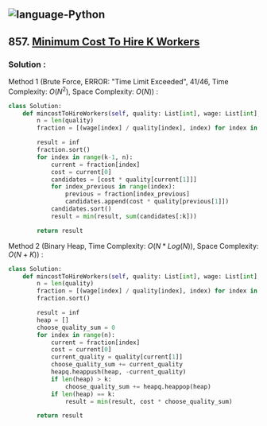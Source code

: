![language-Python](https://img.shields.io/badge/Python-ffd43b?style=for-the-badge&logo=PYTHON)
---

## 857. [Minimum Cost To Hire K Workers](https://leetcode.com/problems/minimum-cost-to-hire-k-workers)

### Solution :

Method 1 (Brute Force, ERROR: "Time Limit Exceeded", 41/46, Time Complexity: $O(N^2)$, Space Complexity: $O(N)$) :
```python
class Solution:
    def mincostToHireWorkers(self, quality: List[int], wage: List[int], k: int) -> float:
        n = len(quality)
        fraction = [(wage[index] / quality[index], index) for index in range(n)]

        result = inf
        fraction.sort()
        for index in range(k-1, n):
            current = fraction[index]
            cost = current[0]
            candidates = [cost * quality[current[1]]]
            for index_previous in range(index):
                previous = fraction[index_previous]
                candidates.append(cost * quality[previous[1]])
            candidates.sort()
            result = min(result, sum(candidates[:k]))

        return result
```

Method 2 (Binary Heap, Time Complexity: $O(N*Log(N))$, Space Complexity: $O(N+K)$) :
```python
class Solution:
    def mincostToHireWorkers(self, quality: List[int], wage: List[int], k: int) -> float:
        n = len(quality)
        fraction = [(wage[index] / quality[index], index) for index in range(n)]
        fraction.sort()

        result = inf
        heap = []
        choose_quality_sum = 0
        for index in range(n):
            current = fraction[index]
            cost = current[0]
            current_quality = quality[current[1]]
            choose_quality_sum += current_quality
            heapq.heappush(heap, -current_quality)
            if len(heap) > k:
                choose_quality_sum += heapq.heappop(heap)
            if len(heap) == k:
                result = min(result, cost * choose_quality_sum)

        return result
```
